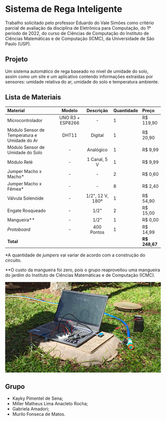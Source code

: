 # **Sistema de Rega Inteligente**

Trabalho solicitado pelo professor Eduardo do Vale Simões como critério parcial de avaliação da disciplina de Eletrônica para Computação, do 1º período de 2022, do curso de Ciências de Computação do Instituto de Ciências Matemáticas e de Computação (ICMC), da Universidade de São Paulo (USP).

## **Projeto**

Um sistema automático de rega baseado no nível de umidade do solo, assim como um site e um aplicativo contendo informações extraídas por sensores: umidade relativa do ar, umidade do solo e temperatura ambiente.

## **Lista de Materiais**
|Material|Modelo|Descrição|Quantidade|Preço|
|:-------------|:-------------:|:-----:|:-----|:-----|
|Microcontrolador|UNO R3 + ESP8266|-|1|R$ 119,90|
|Módulo Sensor de Temperatura e Umidade do Ar|DHT11|Digital|1|R$ 20,90|
|Módulo Sensor de Umidade do Solo|-|Analógico|1|R$ 9,99|
|Módulo Relé|-|1 Canal, 5 V|1|R$ 9,99|
|Jumper Macho x Macho*|-|-|2|R$ 0,60|
|Jumper Macho x Fêmea*|-|-|8|R$ 2,40|
|Válvula Solenóide|-|1/2", 12 V, 180º|1|R$ 54,90|
|Engate Rosqueado|-|1/2"|2|R$ 15,00|
|Mangueira**|-|1/2"|1|R$ 0,00|
|*Protoboard*|-|400 Pontos|1|R$ 14,99|
|**Total**||||**R$ 248,67**|

*A quantidade de *jumpers* vai variar de acordo com a construção do circuito.

**O custo da mangueira foi zero, pois o grupo reaproveitou uma mangueira do jardim do Instituto de Ciências Matemáticas e de Computação (ICMC).

![](Imagens/1.jpeg)

## **Grupo**
* Kayky Pimentel de Sena;
* Miller Matheus Lima Anacleto Rocha;
* Gabriela Amadori;
* Murilo Fonseca de Matos.